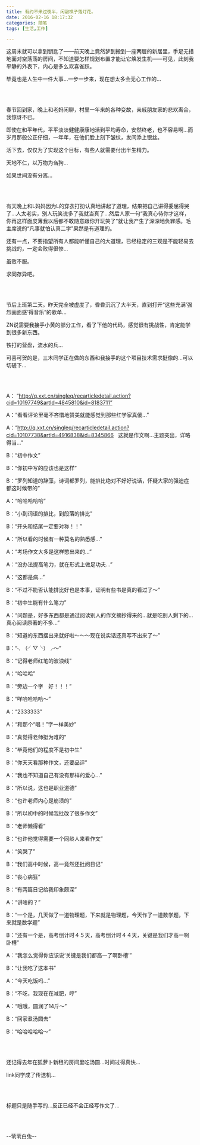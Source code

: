 ```yaml
---
title: 有约不来过夜半，闲敲棋子落灯花。
date: 2016-02-16 18:17:32
categories: 随笔
tags: [生活,工作]

---
```

这周末就可以拿到钥匙了——前天晚上竟然梦到搬到一座两层的新居里，手足无措地面对空荡荡的房间，不知道要怎样规划布置才能让它焕发生机——可见，此刻我平静的外表下，内心是多么欢喜雀跃。

毕竟也是人生中一件大事…一步一步来，现在想太多会无心工作的...

<br /><br />

春节回到家，晚上和老妈闲聊，村里一年来的各种变故，亲戚朋友家的悲欢离合，我惊讶不已。

即使在和平年代，平平淡淡健健康康地活到平均寿命，安然终老，也不容易啊...而岁月那般公正仔细，一年年，在他们脸上刻下皱纹，发间添上银丝。

活下去，仅仅为了实现这个目标，有些人就需要付出半生精力。

天地不仁，以万物为刍狗...

如果世间没有分离...

<br /><br />

有天晚上和L妈妈因为L的穿衣打扮认真地讲起了道理，结果把自己讲得委屈得哭了...人太老实，别人玩笑说多了我就当真了...然后人家一句“我真心待你才这样，你再这样面皮薄我以后都不敢随意跟你开玩笑了”就让我产生了深深地负罪感。毛主席说的“凡事就怕认真二字”果然是有道理的。

还有一点，不要指望所有人都能听懂自己的大道理，已经稳定的三观是不能轻易去挑战的，一定会败得很惨...

虽败不服。

求同存异吧。

<br /><br />

节后上班第二天。昨天完全被虚度了，昏昏沉沉了大半天，直到打开“这些充满’强烈画面感’得音乐”的歌单...

ZN说需要我接手小黄的部分工作，看了下他的代码，感觉很有挑战性，肯定能学到很多新东西。

铁打的营盘，流水的兵...

可喜可贺的是，三木同学正在做的东西和我接手的这个项目技术需求挺像的...可以切磋下...

<br /><br />

A： “http://q.xxt.cn/singleq/recarticledetail.action?cid=10197749&artId=4845810&id=8183711”

A：“看看评论里毫不吝惜地赞美就能感觉到那些红学家真傻...”

A：“http://q.xxt.cn/singleq/recarticledetail.action?cid=10107738&artId=4916838&id=8345866   这就是作文啊...主题突出，详略得当...”

B：“初中作文”

B：“你初中写的应该也是这样”

B：“罗列知道的辞藻，诗词都罗列，能排比绝对不好好说话，怀疑大家的强迫症都这时候带的”

A：“哈哈哈哈哈”

B：“小到词语的排比，到段落的排比”

B：“开头和结尾一定要对称！！”

A：“所以看的时候有一种莫名的熟悉感...”

A：“考场作文大多是这样憋出来的...”

A：“没办法提高笔力，就在形式上做足功夫...”

A：“这都是病...”

B：“不过不能否认能排比好也是本事，证明有些书是真的看过了～”

B：“初中生能有什么笔力”

A：“问题是，好多东西都是通过阅读别人的作文摘抄得来的...就是吃别人剩下的...真心阅读原著的不多...”

B：“知道的东西摆出来就好啦～～～现在说实话还真写不出来了～”

B：“╮（╯▽╰）╭～”

B：“记得老师红笔的波浪线”

A：“哈哈哈”

B：“旁边一个字　好！！！”

B：“咩哈哈哈哈～”

A：“2333333”

A：“和那个“唱！”字一样美妙”

B：“真觉得老师挺为难的”

B：“毕竟他们的程度不是初中生”

B：“你天天看那种作文，还要品评”

A：“我也不知道自己有没有那样的爱心...”

B：“所以说，这也是职业道德”

B：“也许老师内心是崩溃的”

B：“所以初中的时候我批改了很多作文”

B：“老师懒得看”

B：“也许他觉得需要一个同龄人来看作文”

A：“笑哭了”

B：“我们高中时候，高一竟然还批阅日记”

B：“丧心病狂”

B：“有两篇日记给我印象颇深”

A：“讲啥的？”

B：“一个是，几天做了一道物理题，下来就是物理题，今天作了一道数学题，下来就是数学题”

B：“还有一个是，高考倒计时４５天，高考倒计时４４天，关键是我们才高一啊卧槽”

A：“我怎么觉得你应该说‘关键是我们都高一了啊卧槽’”

B：“让我吃了这本书”

A：“今天吃饭吗...”

B：“不吃，我现在在减肥，哼”

A：“哦哦，圆润了14斤～”

B：“回家煮汤圆去”

B：“哈哈哈哈哈～”

<br /><br />

还记得去年在狐萝卜新租的房间里吃汤圆...时间过得真快...

link同学成了传送机...

<br /><br />

标题只是随手写的...反正已经不会正经写作文了...

<br /><br />

--茕茕白兔--